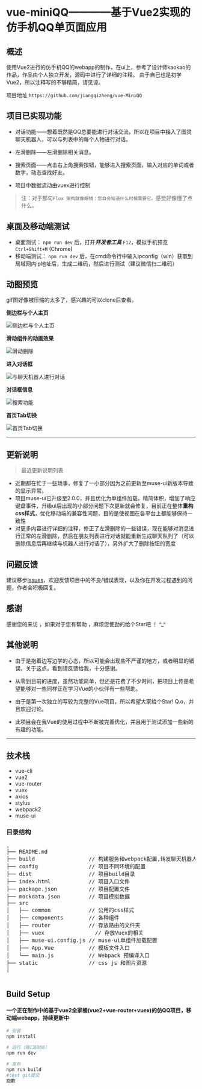 # vue-miniQQ————基于Vue2实现的仿手机QQ单页面应用

## 概述

使用Vue2进行的仿手机QQ的webapp的制作，在ui上，参考了设计师kaokao的作品，作品由个人独立开发，源码中进行了详细的注释。
由于自己也是初学Vue2，所以注释写的不够精简，请见谅。

项目地址 `https://github.com/jiangqizheng/vue-MiniQQ`


## 项目已实现功能

* 对话功能——想着既然是QQ总要能进行对话交流，所以在项目中接入了图灵聊天机器人，可以与列表中的每个人物进行对话。

* 左滑删除——左滑删除相关消息。

* 搜索页面——点击右上角搜索按钮，能够进入搜索页面，输入对应的单词或者数字，动态查找好友。

* 项目中数据流动由vuex进行控制

> 注：对于那句`Flux 架构就像眼镜：您自会知道什么时候需要它。`感觉好像懂了点什么。


## 桌面及移动端测试

* 桌面测试： `npm run dev` 后，打开***开发者工具*** `F12`，模拟手机预览 `Ctrl+Shift+M` (Chrome)
* 移动端测试： `npm run dev` 后，在cmd命令行中输入ipconfig（win）获取到局域网内ip地址后，生成二维码，然后进行测试（建议微信扫二维码）


## 动图预览

gif图好像被压缩的太多了，感兴趣的可以clone后查看。

**侧边栏与个人主页**

![侧边栏与个人主页](./static/images/gif/sidebar.gif)

**滑动组件的动画效果**

![滑动删除](./static/images/gif/swipe.gif)

**进入对话框**

![与聊天机器人进行对话](./static/images/gif/dialog.gif)

**对话框信息**

![搜索功能](./static/images/gif/search.gif)

**首页Tab切换**

![首页Tab切换](./static/images/gif/ui.gif)


***

## 更新说明
> 最近更新说明列表
* 近期都在忙于一些琐事，修复了一小部分因为之前更新至muse-ui新版本导致的显示异常。
* 项目muse-ui已升级至2.0.0，并且优化为单组件加载，精简体积，增加了响应键盘事件，升级ui后出现的小部分问题下次更新就会修复，目前正在整体**重构css样式**，优化移动端的兼容性问题，目的是使视图在各平台上都能够保持一致性
* 对更多内容进行详细的注释，修正了左滑删除的一些错误，现在能够对消息进行正常的左滑删除，然后在朋友列表进行对话就能重新生成聊天队列了（可以删除信息后再继续与机器人进行对话了），另外扩大了删除按钮的宽度

## 问题反馈

建议移步[Issues](https://github.com/jiangqizheng/vue-MiniQQ/issues)，欢迎反馈项目中的不良/错误表现，以及你在开发过程遇到的问题，作者会积极回复。


## 感谢

感谢您的来访 ，如果对于您有帮助 ，麻烦您使劲的给个Star吧 ！ ^_^


## 其他说明

* 由于是抱着边写边学的心态，所以可能会出现些不严谨的地方，或者明显的错误，关于这点，看到请反馈给我，十分感谢。

* 从零到目前的进度，虽然功能简单，但还是花费了不少时间，把项目上传是希望能够对一些同样正在学习Vue的小伙伴有一些帮助。

* 由于是第一次独立的写较为完整的Vue项目，所以希望大家给个Star! Q.o，并且欢迎讨论。

* 此项目会在我Vue的使用过程中不断被完善优化，并且用于测试添加一些新的有趣的功能。

***

## 技术栈

*  vue-cli
*  vue2
*  vue-router
*  vuex
*  axios
*  stylus
*  webpack2
*  muse-ui


### 目录结构

<pre>
.
├── README.md           
├── build                 // 构建服务和webpack配置,转发聊天机器人以及ajax获取用户数据相关内容
├── config                // 项目不同环境的配置
├── dist                  // 项目build目录
├── index.html            // 项目入口文件
├── package.json          // 项目配置文件
├── mockdata.json         // 项目模拟数据
├── src
│   ├── common            // 公用的css样式
│   ├── components        // 各种组件
│   ├── router            // 存放路由的文件夹
│   ├── vuex	            // 存放Vuex的相关
│   ├── muse-ui.config.js // muse-ui单组件加载配置
│   ├── App.Vue           // 模板文件入口
│   └── main.js           // Webpack 预编译入口
├── static                // css js 和图片资源
│   

</pre>


## Build Setup

#### 一个正在制作中的基于vue2全家桶(vue2+vue-router+vuex)的仿QQ项目，移动端webapp，持续更新中·

``` bash
# 安装
npm install

# 运行（端口8888）
npm run dev

# 发布
npm run build
#test git提交
抱歉
